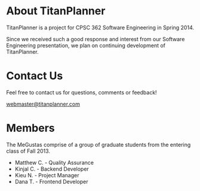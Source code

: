 About TitanPlanner
============

TitanPlanner is a project for CPSC 362 Software Engineering in Spring 2014.

Since we received such a good response and interest from our Software Engineering presentation, we plan on continuing development of TitanPlanner.

Contact Us
==========

Feel free to contact us for questions, comments or feedback!

webmaster@titanplanner.com

Members
=======

The MeGustas comprise of a group of graduate students from the entering class of Fall 2013.

* Matthew C. - Quality Assurance
* Kinjal C. - Backend Developer
* Kieu N. - Project Manager
* Dana T. - Frontend Developer
